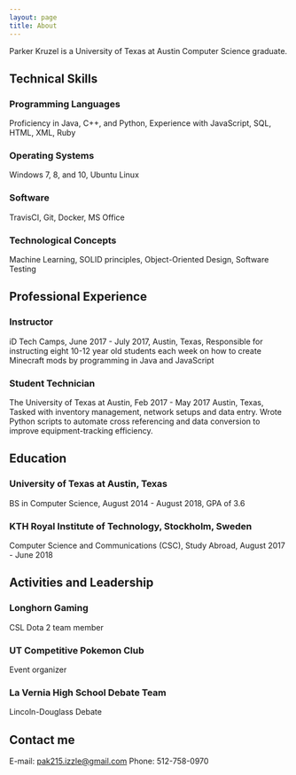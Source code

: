 ```yaml
---
layout: page
title: About
---
```


Parker Kruzel is a University of Texas at Austin Computer Science graduate.

## Technical Skills

### Programming Languages
Proficiency in Java, C++, and Python,
Experience with JavaScript, SQL, HTML, XML, Ruby

### Operating Systems
Windows 7, 8, and 10, Ubuntu Linux

### Software
TravisCI, Git, Docker, MS Office

### Technological Concepts
Machine Learning, SOLID principles, Object-Oriented Design, Software Testing

## Professional Experience

### Instructor
iD Tech Camps, June 2017 - July 2017,
Austin, Texas,
Responsible for instructing eight 10-12 year old students each week on how to create Minecraft mods by programming in Java and JavaScript

### Student Technician
The University of Texas at Austin, Feb 2017 - May 2017
Austin, Texas,
Tasked with inventory management, network setups and data entry. Wrote Python scripts to automate cross referencing and data conversion to improve equipment-tracking efficiency.

## Education

### University of Texas at Austin, Texas
BS in Computer Science, August 2014 - August 2018, GPA of 3.6

### KTH Royal Institute of Technology, Stockholm, Sweden
Computer Science and Communications (CSC), Study Abroad, August 2017 - June 2018

## Activities and Leadership

### Longhorn Gaming
CSL Dota 2 team member

### UT Competitive Pokemon Club
Event organizer

### La Vernia High School Debate Team
Lincoln-Douglass Debate

## Contact me

E-mail: [pak215.izzle@gmail.com](mailto:pak215.izzle@gmail.com)
Phone:  512-758-0970
